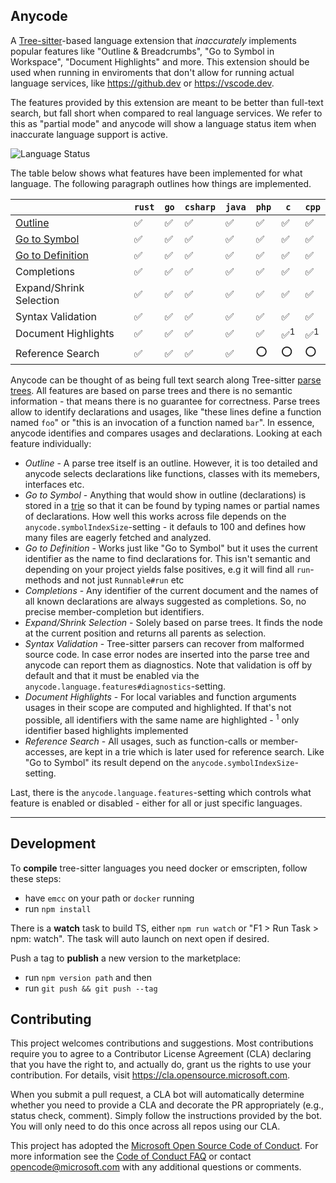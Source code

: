 ## Anycode 

A [Tree-sitter](https://tree-sitter.github.io/tree-sitter/)-based language extension that _inaccurately_ implements popular features like "Outline & Breadcrumbs", "Go to Symbol in Workspace", "Document Highlights" and more. This extension should be used when running in enviroments that don't allow for running actual language services, like https://github.dev or https://vscode.dev. 

The features provided by this extension are meant to be better than full-text search, but fall short when compared to real language services. We refer to this as "partial mode" and anycode will show a language status item when inaccurate language support is active.

![Language Status](https://user-images.githubusercontent.com/1794099/137867185-97d0e48c-5b1a-42ee-b5d0-27ed49cb85bb.png)


The table below shows what features have been implemented for what language. The following paragraph outlines how things are implemented.

|  | `rust` | `go` | `csharp` | `java` | `php` | `c` | `cpp` |
|---|---|---|---|---|---|---|---|
| [Outline](https://code.visualstudio.com/docs/editor/editingevolved#_go-to-symbol) | ✅ | ✅ | ✅ | ✅ | ✅ | ✅ | ✅ |
| [Go to Symbol](https://code.visualstudio.com/docs/editor/editingevolved#_open-symbol-by-name) | ✅ | ✅ | ✅ | ✅ | ✅ | ✅ | ✅ | 
| [Go to Definition](https://code.visualstudio.com/docs/editor/editingevolved#_go-to-definition) | ✅ | ✅ | ✅ | ✅ | ✅ | ✅ | ✅ |
| Completions | ✅ | ✅ | ✅ | ✅ | ✅ | ✅ | ✅ |
| Expand/Shrink Selection | ✅ | ✅ | ✅ | ✅ | ✅ | ✅ | ✅ |
| Syntax Validation | ✅ | ✅ | ✅ | ✅ | ✅ | ✅ | ✅ |
| Document Highlights | ✅ | ✅ | ✅ | ✅ | ✅ | ✅<sup>1</sup> | ✅<sup>1</sup> |
| Reference Search | ✅ | ✅ | ✅ | ✅ | ⭕️ | ⭕️ | ⭕️ |


Anycode can be thought of as being full text search along Tree-sitter [parse trees](https://en.wikipedia.org/wiki/Parse_tree). All features are based on parse trees and there is no semantic information - that means there is no guarantee for correctness. Parse trees allow to identify declarations and usages, like "these lines define a function named `foo`" or "this is an invocation of a function named `bar`". In essence, anycode identifies and compares usages and declarations. Looking at each feature individually: 

* _Outline_ - A parse tree itself is an outline. However, it is too detailed and anycode selects declarations like functions, classes with its memebers, interfaces etc. 
* _Go to Symbol_ - Anything that would show in outline (declarations) is stored in a [trie](https://en.wikipedia.org/wiki/Trie) so that it can be found by typing names or partial names of declarations. How well this works across file depends on the `anycode.symbolIndexSize`-setting - it defauls to 100 and defines how many files are eagerly fetched and analyzed. 
* _Go to Definition_ - Works just like "Go to Symbol" but it uses the current identifier as the name to find declarations for. This isn't semantic and depending on your project yields false positives, e.g it will find all `run`-methods and not just `Runnable#run` etc
* _Completions_ - Any identifier of the current document and the names of all known declarations are always suggested as completions. So, no precise member-completion but identifiers.
* _Expand/Shrink Selection_ - Solely based on parse trees. It finds the node at the current position and returns all parents as selection.
* _Syntax Validation_ - Tree-sitter parsers can recover from malformed source code. In case error nodes are inserted into the parse tree and anycode can report them as diagnostics. Note that validation is off by default and that it must be enabled via the `anycode.language.features#diagnostics`-setting.
* _Document Highlights_ - For local variables and function arguments usages in their scope are computed and highlighted. If that's not possible, all identifiers with the same name are highlighted - <sup>1</sup> only identifier based highlights implemented
* _Reference Search_ - All usages, such as function-calls or member-accesses, are kept in a trie which is later used for reference search. Like "Go to Symbol" its result depend on the `anycode.symbolIndexSize`-setting.

Last, there is the `anycode.language.features`-setting which controls what feature is enabled or disabled - either for all or just specific languages.

---

## Development

To **compile** tree-sitter languages you need docker or emscripten, follow these steps:

* have `emcc` on your path or `docker` running
* run `npm install`

There is a **watch** task to build TS, either `npm run watch` or "F1 > Run Task > npm: watch". The task will auto launch on next open if desired. 

Push a tag to **publish** a new version to the marketplace: 

* run `npm version path` and then
* run `git push && git push --tag`

## Contributing

This project welcomes contributions and suggestions.  Most contributions require you to agree to a
Contributor License Agreement (CLA) declaring that you have the right to, and actually do, grant us
the rights to use your contribution. For details, visit https://cla.opensource.microsoft.com.

When you submit a pull request, a CLA bot will automatically determine whether you need to provide
a CLA and decorate the PR appropriately (e.g., status check, comment). Simply follow the instructions
provided by the bot. You will only need to do this once across all repos using our CLA.

This project has adopted the [Microsoft Open Source Code of Conduct](https://opensource.microsoft.com/codeofconduct/).
For more information see the [Code of Conduct FAQ](https://opensource.microsoft.com/codeofconduct/faq/) or
contact [opencode@microsoft.com](mailto:opencode@microsoft.com) with any additional questions or comments.
